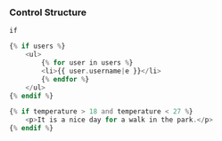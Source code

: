 ### Control Structure

`if`

``` php
{% if users %}
    <ul>
        {% for user in users %}
        <li>{{ user.username|e }}</li>
        {% endfor %}
    </ul>
{% endif %}

```

``` php
{% if temperature > 18 and temperature < 27 %}
    <p>It is a nice day for a walk in the park.</p>
{% endif %}

```
